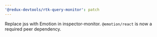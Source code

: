```yaml
---
'@redux-devtools/rtk-query-monitor': patch
---
```


Replace jss with Emotion in inspector-monitor. `@emotion/react` is now a required peer dependency.
